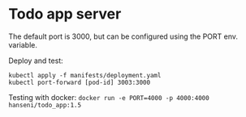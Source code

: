 # Todo app server

The default port is 3000, but can be configured using the PORT env. variable.

Deploy and test:
```
kubectl apply -f manifests/deployment.yaml
kubectl port-forward [pod-id] 3003:3000
```

Testing with docker:
```docker run -e PORT=4000 -p 4000:4000 hanseni/todo_app:1.5```
